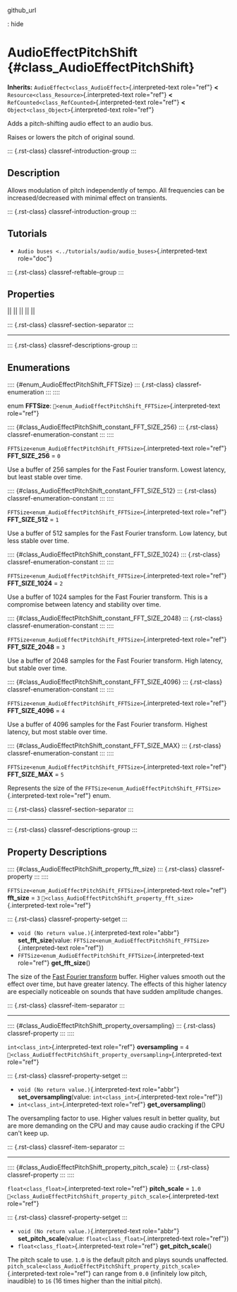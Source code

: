 github_url

:   hide

# AudioEffectPitchShift {#class_AudioEffectPitchShift}

**Inherits:** `AudioEffect<class_AudioEffect>`{.interpreted-text
role="ref"} **\<** `Resource<class_Resource>`{.interpreted-text
role="ref"} **\<** `RefCounted<class_RefCounted>`{.interpreted-text
role="ref"} **\<** `Object<class_Object>`{.interpreted-text role="ref"}

Adds a pitch-shifting audio effect to an audio bus.

Raises or lowers the pitch of original sound.

::: {.rst-class}
classref-introduction-group
:::

## Description

Allows modulation of pitch independently of tempo. All frequencies can
be increased/decreased with minimal effect on transients.

::: {.rst-class}
classref-introduction-group
:::

## Tutorials

- `Audio buses <../tutorials/audio/audio_buses>`{.interpreted-text
  role="doc"}

::: {.rst-class}
classref-reftable-group
:::

## Properties

||
||
||
||
||

::: {.rst-class}
classref-section-separator
:::

------------------------------------------------------------------------

::: {.rst-class}
classref-descriptions-group
:::

## Enumerations

:::: {#enum_AudioEffectPitchShift_FFTSize}
::: {.rst-class}
classref-enumeration
:::
::::

enum **FFTSize**:
`🔗<enum_AudioEffectPitchShift_FFTSize>`{.interpreted-text role="ref"}

:::: {#class_AudioEffectPitchShift_constant_FFT_SIZE_256}
::: {.rst-class}
classref-enumeration-constant
:::
::::

`FFTSize<enum_AudioEffectPitchShift_FFTSize>`{.interpreted-text
role="ref"} **FFT_SIZE_256** = `0`

Use a buffer of 256 samples for the Fast Fourier transform. Lowest
latency, but least stable over time.

:::: {#class_AudioEffectPitchShift_constant_FFT_SIZE_512}
::: {.rst-class}
classref-enumeration-constant
:::
::::

`FFTSize<enum_AudioEffectPitchShift_FFTSize>`{.interpreted-text
role="ref"} **FFT_SIZE_512** = `1`

Use a buffer of 512 samples for the Fast Fourier transform. Low latency,
but less stable over time.

:::: {#class_AudioEffectPitchShift_constant_FFT_SIZE_1024}
::: {.rst-class}
classref-enumeration-constant
:::
::::

`FFTSize<enum_AudioEffectPitchShift_FFTSize>`{.interpreted-text
role="ref"} **FFT_SIZE_1024** = `2`

Use a buffer of 1024 samples for the Fast Fourier transform. This is a
compromise between latency and stability over time.

:::: {#class_AudioEffectPitchShift_constant_FFT_SIZE_2048}
::: {.rst-class}
classref-enumeration-constant
:::
::::

`FFTSize<enum_AudioEffectPitchShift_FFTSize>`{.interpreted-text
role="ref"} **FFT_SIZE_2048** = `3`

Use a buffer of 2048 samples for the Fast Fourier transform. High
latency, but stable over time.

:::: {#class_AudioEffectPitchShift_constant_FFT_SIZE_4096}
::: {.rst-class}
classref-enumeration-constant
:::
::::

`FFTSize<enum_AudioEffectPitchShift_FFTSize>`{.interpreted-text
role="ref"} **FFT_SIZE_4096** = `4`

Use a buffer of 4096 samples for the Fast Fourier transform. Highest
latency, but most stable over time.

:::: {#class_AudioEffectPitchShift_constant_FFT_SIZE_MAX}
::: {.rst-class}
classref-enumeration-constant
:::
::::

`FFTSize<enum_AudioEffectPitchShift_FFTSize>`{.interpreted-text
role="ref"} **FFT_SIZE_MAX** = `5`

Represents the size of the
`FFTSize<enum_AudioEffectPitchShift_FFTSize>`{.interpreted-text
role="ref"} enum.

::: {.rst-class}
classref-section-separator
:::

------------------------------------------------------------------------

::: {.rst-class}
classref-descriptions-group
:::

## Property Descriptions

:::: {#class_AudioEffectPitchShift_property_fft_size}
::: {.rst-class}
classref-property
:::
::::

`FFTSize<enum_AudioEffectPitchShift_FFTSize>`{.interpreted-text
role="ref"} **fft_size** = `3`
`🔗<class_AudioEffectPitchShift_property_fft_size>`{.interpreted-text
role="ref"}

::: {.rst-class}
classref-property-setget
:::

- `void (No return value.)`{.interpreted-text role="abbr"}
  **set_fft_size**(value:
  `FFTSize<enum_AudioEffectPitchShift_FFTSize>`{.interpreted-text
  role="ref"})
- `FFTSize<enum_AudioEffectPitchShift_FFTSize>`{.interpreted-text
  role="ref"} **get_fft_size**()

The size of the [Fast Fourier
transform](https://en.wikipedia.org/wiki/Fast_Fourier_transform) buffer.
Higher values smooth out the effect over time, but have greater latency.
The effects of this higher latency are especially noticeable on sounds
that have sudden amplitude changes.

::: {.rst-class}
classref-item-separator
:::

------------------------------------------------------------------------

:::: {#class_AudioEffectPitchShift_property_oversampling}
::: {.rst-class}
classref-property
:::
::::

`int<class_int>`{.interpreted-text role="ref"} **oversampling** = `4`
`🔗<class_AudioEffectPitchShift_property_oversampling>`{.interpreted-text
role="ref"}

::: {.rst-class}
classref-property-setget
:::

- `void (No return value.)`{.interpreted-text role="abbr"}
  **set_oversampling**(value: `int<class_int>`{.interpreted-text
  role="ref"})
- `int<class_int>`{.interpreted-text role="ref"} **get_oversampling**()

The oversampling factor to use. Higher values result in better quality,
but are more demanding on the CPU and may cause audio cracking if the
CPU can\'t keep up.

::: {.rst-class}
classref-item-separator
:::

------------------------------------------------------------------------

:::: {#class_AudioEffectPitchShift_property_pitch_scale}
::: {.rst-class}
classref-property
:::
::::

`float<class_float>`{.interpreted-text role="ref"} **pitch_scale** =
`1.0`
`🔗<class_AudioEffectPitchShift_property_pitch_scale>`{.interpreted-text
role="ref"}

::: {.rst-class}
classref-property-setget
:::

- `void (No return value.)`{.interpreted-text role="abbr"}
  **set_pitch_scale**(value: `float<class_float>`{.interpreted-text
  role="ref"})
- `float<class_float>`{.interpreted-text role="ref"}
  **get_pitch_scale**()

The pitch scale to use. `1.0` is the default pitch and plays sounds
unaffected.
`pitch_scale<class_AudioEffectPitchShift_property_pitch_scale>`{.interpreted-text
role="ref"} can range from `0.0` (infinitely low pitch, inaudible) to
`16` (16 times higher than the initial pitch).

